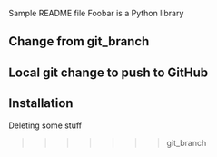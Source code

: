 Sample README file
Foobar is a Python library

## Change from git_branch
## Local git change to push to GitHub
## Installation






Deleting some stuff
>>>>>>> git_branch
